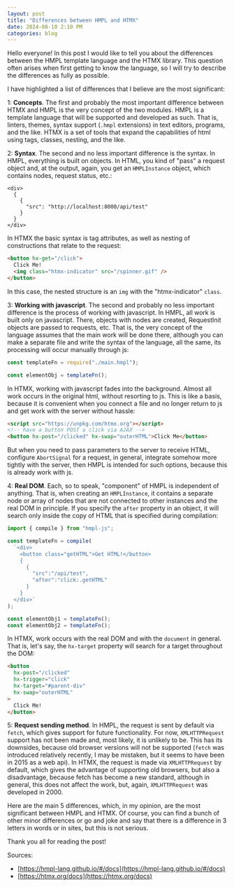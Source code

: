 ```yaml
---
layout: post
title: "Differences between HMPL and HTMX"
date: 2024-08-10 2:10 PM
categories: blog
---
```


Hello everyone! In this post I would like to tell you about the differences between the HMPL template language and the HTMX library. This question often arises when first getting to know the language, so I will try to describe the differences as fully as possible.

I have highlighted a list of differences that I believe are the most significant:

1: **Concepts**. The first and probably the most important difference between HTMX and HMPL is the very concept of the two modules. HMPL is a template language that will be supported and developed as such. That is, linters, themes, syntax support (`.hmpl` extensions) in text editors, programs, and the like. HTMX is a set of tools that expand the capabilities of html using tags, classes, nesting, and the like.

2: **Syntax**. The second and no less important difference is the syntax. In HMPL, everything is built on objects. In HTML, you kind of "pass" a request object and, at the output, again, you get an `HMPLInstance` object, which contains nodes, request status, etc.:

```hmpl
<div>
  {
    {
      "src": "http://localhost:8000/api/test"
    }
  }
</div>
```

In HTMX the basic syntax is tag attributes, as well as nesting of constructions that relate to the request:

```html
<button hx-get="/click">
  Click Me!
  <img class="htmx-indicator" src="/spinner.gif" />
</button>
```

In this case, the nested structure is an `img` with the "htmx-indicator" `class`.

3: **Working with javascript**. The second and probably no less important difference is the process of working with javascript. In HMPL, all work is built only on javascript. There, objects with nodes are created, RequestInit objects are passed to requests, etc. That is, the very concept of the language assumes that the main work will be done there, although you can make a separate file and write the syntax of the language, all the same, its processing will occur manually through js:

```javascript
const templateFn = require("./main.hmpl");

const elementObj = templateFn();
```

In HTMX, working with javascript fades into the background. Almost all work occurs in the original html, without resorting to js. This is like a basis, because it is convenient when you connect a file and no longer return to js and get work with the server without hassle:

```html
<script src="https://unpkg.com/htmx.org"></script>
<!-- have a button POST a click via AJAX -->
<button hx-post="/clicked" hx-swap="outerHTML">Click Me</button>
```

But when you need to pass parameters to the server to receive HTML, configure `AbortSignal` for a request, in general, integrate somehow more tightly with the server, then HMPL is intended for such options, because this is already work with js.

4: **Real DOM**. Each, so to speak, "component" of HMPL is independent of anything. That is, when creating an `HMPLInstance`, it contains a separate node or array of nodes that are not connected to other instances and the real DOM in principle. If you specify the `after` property in an object, it will search only inside the copy of HTML that is specified during compilation:

```javascript
import { compile } from "hmpl-js";

const templateFn = compile(
  `<div>
    <button class="getHTML">Get HTML!</button>
    { 
      {
        "src":"/api/test",
        "after":"click:.getHTML"
      } 
    }
  </div>`
);

const elementObj1 = templateFn();
const elementObj2 = templateFn();
```

In HTMX, work occurs with the real DOM and with the `document` in general. That is, let's say, the `hx-target` property will search for a target throughout the DOM:

```html
<button
  hx-post="/clicked"
  hx-trigger="click"
  hx-target="#parent-div"
  hx-swap="outerHTML"
>
  Click Me!
</button>
```

5: **Request sending method**. In HMPL, the request is sent by default via `fetch`, which gives support for future functionality. For now, `XMLHTTPRequest` support has not been made and, most likely, it is unlikely to be. This has its downsides, because old browser versions will not be supported (`fetch` was introduced relatively recently, I may be mistaken, but it seems to have been in 2015 as a web api). In HTMX, the request is made via `XMLHTTPRequest` by default, which gives the advantage of supporting old browsers, but also a disadvantage, because fetch has become a new standard, although in general, this does not affect the work, but, again, `XMLHTTPRequest` was developed in 2000.

Here are the main 5 differences, which, in my opinion, are the most significant between HMPL and HTMX. Of course, you can find a bunch of other minor differences or go and joke and say that there is a difference in 3 letters in words or in sites, but this is not serious.

Thank you all for reading the post!

Sources:

- [https://hmpl-lang.github.io/#/docs](https://hmpl-lang.github.io/#/docs)
- [https://htmx.org/docs](https://htmx.org/docs)
